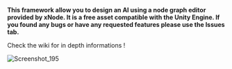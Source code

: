 **This framework allow you to design an AI using a node graph editor provided by xNode. It is a free asset compatible with the Unity Engine.
If you found any bugs or have any requested features please use the Issues tab.**

Check the wiki for in depth informations !

![Screenshot_195](https://user-images.githubusercontent.com/19430411/67150526-bec50d00-f2b8-11e9-9b88-8d41fe932948.png)

